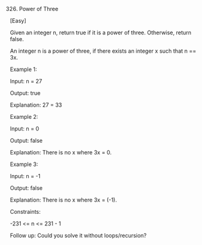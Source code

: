 326. Power of Three

[Easy]

Given an integer n, return true if it is a power of three. Otherwise, return false.

An integer n is a power of three, if there exists an integer x such that n == 3x.

 

Example 1:

Input: n = 27

Output: true

Explanation: 27 = 33

Example 2:

Input: n = 0

Output: false

Explanation: There is no x where 3x = 0.

Example 3:

Input: n = -1

Output: false

Explanation: There is no x where 3x = (-1).

 

Constraints:

-231 <= n <= 231 - 1
 

Follow up: Could you solve it without loops/recursion?